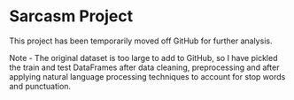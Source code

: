 # Sarcasm Project 

This project has been temporarily moved off GitHub for further analysis. 

Note - The original dataset is too large to add to GitHub, so I have pickled the train and test DataFrames after data cleaning, preprocessing and after applying natural language processing techniques to account for stop words and punctuation. 
